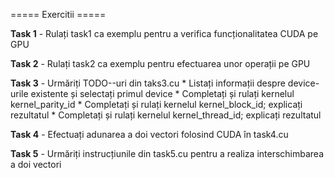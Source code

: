 ===== Exercitii =====

**Task 1**  - Rulați task1 ca exemplu pentru a verifica funcționalitatea CUDA pe GPU

**Task 2**  - Rulați task2 ca exemplu pentru efectuarea unor operații pe GPU

**Task 3**  - Urmăriți TODO--uri din taks3.cu
    * Listați informații despre device-urile existente și selectați primul device
    * Completați și rulați kernelul kernel_parity_id
    * Completați și rulați kernelul kernel_block_id; explicați rezultatul
    * Completați și rulați kernelul kernel_thread_id; explicați rezultatul


**Task 4**  - Efectuați adunarea a doi vectori folosind CUDA în task4.cu

**Task 5**  - Urmăriți instrucțiunile din task5.cu pentru a realiza interschimbarea a doi vectori